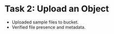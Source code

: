 # Task 2: Upload an Object

- Uploaded sample files to bucket.
- Verified file presence and metadata.

